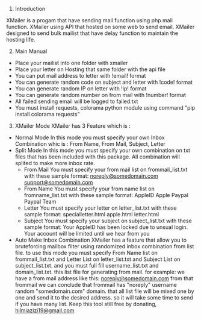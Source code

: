 1. Introduction

  XMailer is a progam that have sending mail function using php mail function.
XMailer using API that hosted on some web to send email. XMailer designed to send
bulk mailist that have delay function to maintain the hosting life.

2. Main Manual
- Place your mailist into one folder with xmailer
- Place your letter on Hosting that same folder with the api file
- You can put mail address to letter with !email! format
- You can generate random code on subject and letter with !code! format
- You can generate random IP on letter with !ip! format
- You can generate random number on from mail with !number! format
- All failed sending email will be logged to failed.txt
- You must install requests, colorama python module using command "pip install colorama requests"

3. XMailer Mode
XMailer has 3 Feature which is :
  - Normal Mode
    In this mode you must specify your own Inbox Combination whic is : From Name, From Mail, Subject, Letter
  - Split Mode
   In this mode you must specify your own combination on txt files that has been included with this package.
   All combination will splited to make more inbox rate.
    - From Mail
     You must specify your from mail list on frommail_list.txt with these sample format:
     noreply@somedomain.com
     support@somedomain.com
    - From Name
     You must specify your from name list on fromname_list.txt with these sample format:
      AppleID
      Apple
      Paypal
      Paypal Team
    - Letter
      You must specify your letter on letter_list.txt with these sample format:
      specialletter.html
      apple.html
      letter.html
    - Subject
      You must specify your subject on subject_list.txt with these sample format:
      Your AppleID has been locked due to unsual login.
      Your account will be limited until we hear from you
   - Auto Make Inbox Combination
      XMailer has a feature that allow you to bruteforcing mailbox filter using
      randomized inbox combination from list file. to use this mode you must
      specify From Name list on frommail_list.txt and Letter List on letter_list.txt
      and Subject List on subject_list.txt. and you must full fill username_list.txt
      and domain_list.txt. this list file for generating from mail. for example:
      we have a from mail address like this:
      noreply@somedomain.com
      from that frommail we can conclude that frommail has "noreply" username random
      "somedomain.com" domain.
      that all list file will be mixed one by one and send it to the desired address.
      so it will take some time to send if you have many list.
Keep this tool still free by donating, hilmiazizi19@gmail.com
